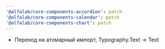 ```yaml
---
'@alfalab/core-components-accordion': patch
'@alfalab/core-components-calendar': patch
'@alfalab/core-components-chart': patch
---
```


   - Переход на атомарный импорт, Typography.Text -> Text
